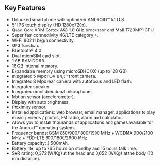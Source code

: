 ## Key Features
*	Unlocked smartphone with optimized ANDROID™ 5.1 O.S.
*	5" IPS touch display (HD 1280x720p).
*	Quad Core ARM Cortex A53 1.0 GHz processor and Mali T720MP1 GPU.
*	Super fast connectivity 4G/LTE category 4.
*	Wi-Fi 802.11 b/g/n connectivity.
*	GPS function.
*	Bluetooth® 4.0
*	Dual microSIM card slot.
*	1 GB RAM DDR3.
*	16 GB internal memory.
*	Expandable memory using microSDHC/XC (up to 128 GB)
*	Integrated 5 Mpx FOV 84,3º front camera.
*	Integrated 8 Mpx rear camera with autofocus and LED flash.
*	Integrated speaker.
*	Integrated omni directional microphone.
*	Motion sensor (accelerometer).
*	Display with auto brightness.
*	Proximity sensor.
*	Installed applications: web browser, email manager, applications to play music / videos / photos, FM radio, alarm and calculator.
*	Allows you to install thousands of applications and games available for the Android™ operating system.
*	Frequency bands: GSM 850/900/1800/1900 MHz + WCDMA 900/2100 MHz + FDD-LTE 800/1800/2600 MHz.
*	Battery capacity: 2.500mAh.
*	Battery life: up to 265 hours on standby and 15 hours talk time.
*	SAR rating: 0,372 (W/Kg) at the head and 0,652 (W/Kg) at the body (10 mm distance).


